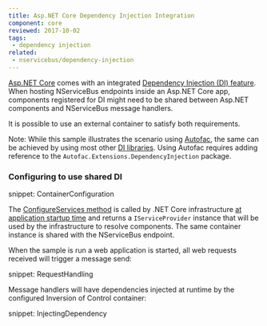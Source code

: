 ```yaml
---
title: Asp.NET Core Dependency Injection Integration
component: core
reviewed: 2017-10-02
tags:
 - dependency injection
related:
 - nservicebus/dependency-injection
---
```


[Asp.NET Core](https://docs.microsoft.com/en-us/aspnet/core/) comes with an integrated [Dependency Injection (DI) feature](https://docs.microsoft.com/en-us/aspnet/core/fundamentals/dependency-injection). When hosting NServiceBus endpoints inside an Asp.NET Core app, components registered for DI might need to be shared between Asp.NET components and NServiceBus message handlers.

It is possible to use an external container to satisfy both requirements.

Note: While this sample illustrates the scenario using [Autofac](/nservicebus/dependency-injection/autofac.md), the same can be achieved by using most other [DI libraries](/nservicebus/dependency-injection/). Using Autofac requires adding reference to the `Autofac.Extensions.DependencyInjection` package.


### Configuring to use shared DI

snippet: ContainerConfiguration

The [ConfigureServices method](https://docs.microsoft.com/en-us/aspnet/core/fundamentals/startup#the-configureservices-method) is called by .NET Core infrastructure [at application startup time](https://docs.microsoft.com/en-us/aspnet/core/fundamentals/startup) and returns a `IServiceProvider` instance that will be used by the infrastructure to resolve components. The same container instance is shared with the NServiceBus endpoint.

When the sample is run a web application is started, all web requests received will trigger a message send:

snippet: RequestHandling

Message handlers will have dependencies injected at runtime by the configured Inversion of Control container:

snippet: InjectingDependency
